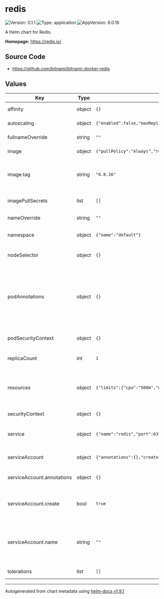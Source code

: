 # redis

![Version: 0.1.1](https://img.shields.io/badge/Version-0.1.1-informational?style=flat-square) ![Type: application](https://img.shields.io/badge/Type-application-informational?style=flat-square) ![AppVersion: 6.0.16](https://img.shields.io/badge/AppVersion-6.0.16-informational?style=flat-square)

A Helm chart for Redis.

**Homepage:** <https://redis.io/>

## Source Code

* <https://github.com/bitnami/bitnami-docker-redis>

## Values

| Key | Type | Default | Description |
|-----|------|---------|-------------|
| affinity | object | `{}` | Configuration for affinity |
| autoscaling | object | `{"enabled":false,"maxReplicas":100,"minReplicas":1,"targetCPUUtilizationPercentage":80,"targetMemoryUtilizationPercentage":80}` | Configuration for Autoscaling |
| fullnameOverride | string | `""` | Overrides the fullname |
| image | object | `{"pullPolicy":"Always","repository":"bitnami/redis","tag":"6.0.16"}` | Image to use for deploying |
| image.tag | string | `"6.0.16"` | Overrides the image tag whose default is the chart appVersion. |
| imagePullSecrets | list | `[]` | Secret for container registry |
| nameOverride | string | `""` | Overrides the name |
| namespace | object | `{"name":"default"}` | Configure default namespace |
| nodeSelector | object | `{}` | Configuration for nodeSelector |
| podAnnotations | object | `{}` | Additional annotations will be added to the pods of this component as well as to your Deployments or StatefulSets used to create the pods. |
| podSecurityContext | object | `{}` | Pod SecurityContext settings |
| replicaCount | int | `1` | Configure the replicas for the pods |
| resources | object | `{"limits":{"cpu":"500m","memory":"2048M"},"requests":{"cpu":"20m","memory":"512Mi"}}` | Configuration for resources limits (CPU/MEM requests and limits) |
| securityContext | object | `{}` | SecurityContext settings |
| service | object | `{"name":"redis","port":6379,"type":"ClusterIP"}` | Service Type which are use to expose service |
| serviceAccount | object | `{"annotations":{},"create":true,"name":""}` | Configuration for service account |
| serviceAccount.annotations | object | `{}` | Annotations to add to the service account |
| serviceAccount.create | bool | `true` | Specifies whether a service account should be created |
| serviceAccount.name | string | `""` | If not set and create is true, a name is generated using the fullname template |
| tolerations | list | `[]` | Configuration for tolerations |

----------------------------------------------
Autogenerated from chart metadata using [helm-docs v1.9.1](https://github.com/norwoodj/helm-docs/releases/v1.9.1)
